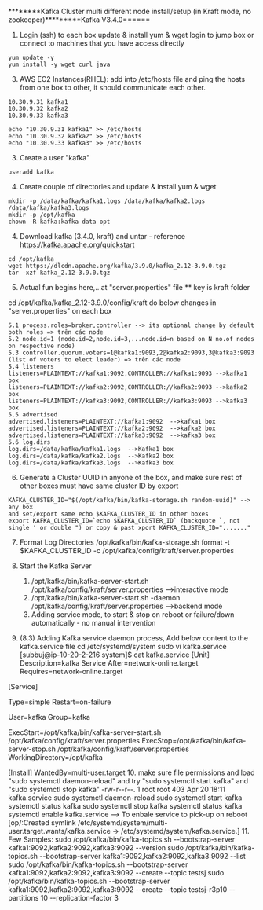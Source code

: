 ********Kafka Cluster multi different node install/setup (in Kraft mode, no zookeeper)*********Kafka V3.4.0======
1. Login (ssh) to each box update & install yum & wget login to jump box or connect to machines that you have access directly
```
yum update -y
yum install -y wget curl java
``` 
3. AWS EC2 Instances(RHEL): add into /etc/hosts file and ping the hosts from one box to other, it should communicate each other.
```
10.30.9.31 kafka1
10.30.9.32 kafka2
10.30.9.33 kafka3

echo "10.30.9.31 kafka1" >> /etc/hosts
echo "10.30.9.32 kafka2" >> /etc/hosts
echo "10.30.9.33 kafka3" >> /etc/hosts
```
3. Create a user "kafka"
```
useradd kafka
```
4. Create couple of directories and update & install yum & wget
```
mkdir -p /data/kafka/kafka1.logs /data/kafka/kafka2.logs /data/kafka/kafka3.logs
mkdir -p /opt/kafka
chown -R kafka:kafka data opt
```
4. Download kafka (3.4.0, kraft) and untar - reference https://kafka.apache.org/quickstart
```
cd /opt/kafka
wget https://dlcdn.apache.org/kafka/3.9.0/kafka_2.12-3.9.0.tgz
tar -xzf kafka_2.12-3.9.0.tgz
```
5. Actual fun begins here,...at "server.properties" file ** key is kraft folder

cd /opt/kafka/kafka_2.12-3.9.0/config/kraft
do below changes in "server.properties" on each box 
```
5.1 process.roles=broker,controller --> its optional change by default both roles => trên các node
5.2 node.id=1 (node.id=2,node.id=3,...node.id=n based on N no.of nodes on respective node)
5.3 controller.quorum.voters=1@kafka1:9093,2@kafka2:9093,3@kafka3:9093 (list of voters to elect leader) => trên các node
5.4 listeners
listeners=PLAINTEXT://kafka1:9092,CONTROLLER://kafka1:9093 -->kafka1 box
listeners=PLAINTEXT://kafka2:9092,CONTROLLER://kafka2:9093 -->kafka2 box
listeners=PLAINTEXT://kafka3:9092,CONTROLLER://kafka3:9093 -->kafka3 box
5.5 advertised	
advertised.listeners=PLAINTEXT://kafka1:9092  -->kafka1 box
advertised.listeners=PLAINTEXT://kafka2:9092  -->kafka2 box
advertised.listeners=PLAINTEXT://kafka3:9092  -->kafka3 box
5.6 log.dirs
log.dirs=/data/kafka/kafka1.logs  -->Kafka1 box
log.dirs=/data/kafka/kafka2.logs  -->Kafka2 box
log.dirs=/data/kafka/kafka3.logs  -->Kafka3 box
```
6. Generate a Cluster UUID in anyone of the box, and make sure rest of other boxes must have same cluster ID by export
```
KAFKA_CLUSTER_ID="$(/opt/kafka/bin/kafka-storage.sh random-uuid)" --> any box
and set/export same echo $KAFKA_CLUSTER_ID in other boxes
export KAFKA_CLUSTER_ID=`echo $KAFKA_CLUSTER_ID` (backquote `, not single ' or double ") or copy & past xport KAFKA_CLUSTER_ID="......."
```
7. Format Log Directories
	/opt/kafka/bin/kafka-storage.sh format -t $KAFKA_CLUSTER_ID -c /opt/kafka/config/kraft/server.properties

8. Start the Kafka Server 
	1. /opt/kafka/bin/kafka-server-start.sh /opt/kafka/config/kraft/server.properties -->interactive mode
	2. /opt/kafka/bin/kafka-server-start.sh -daemon /opt/kafka/config/kraft/server.properties -->backend mode
	3. Adding service mode, to start & stop on reboot or failure/down automatically - no manual intervention

9. (8.3) Adding Kafka service daemon process, Add below content to the kafka.service file
	cd /etc/systemd/system
	sudo vi kafka.service
[subbuj@ip-10-20-2-216 system]$ cat kafka.service
[Unit]
Description=kafka Service
After=network-online.target
Requires=network-online.target

[Service]

Type=simple
Restart=on-failure

User=kafka
Group=kafka

ExecStart=/opt/kafka/bin/kafka-server-start.sh /opt/kafka/config/kraft/server.properties
ExecStop=/opt/kafka/bin/kafka-server-stop.sh /opt/kafka/config/kraft/server.properties
WorkingDirectory=/opt/kafka

[Install]
WantedBy=multi-user.target
10. make sure file permissions and load "sudo systemctl daemon-reload" and try "sudo systemctl start kafka" and  "sudo systemctl stop kafka"
-rw-r--r--. 1 root root  403 Apr 20 18:11 kafka.service
sudo systemctl daemon-reload
sudo systemctl start kafka
systemctl status kafka
sudo systemctl stop kafka
systemctl status kafka
systemctl enable kafka.service --> To enbale service to pick-up on reboot [op/:Created symlink /etc/systemd/system/multi-user.target.wants/kafka.service → /etc/systemd/system/kafka.service.]
11. Few Samples:
sudo /opt/kafka/bin/kafka-topics.sh --bootstrap-server kafka1:9092,kafka2:9092,kafka3:9092 --version
sudo /opt/kafka/bin/kafka-topics.sh --bootstrap-server kafka1:9092,kafka2:9092,kafka3:9092 --list
sudo /opt/kafka/bin/kafka-topics.sh --bootstrap-server kafka1:9092,kafka2:9092,kafka3:9092 --create --topic testsj
sudo /opt/kafka/bin/kafka-topics.sh --bootstrap-server kafka1:9092,kafka2:9092,kafka3:9092 --create --topic testsj-r3p10 --partitions 10 --replication-factor 3
